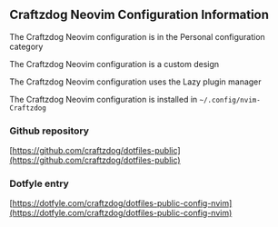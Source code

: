 ## Craftzdog Neovim Configuration Information

The Craftzdog Neovim configuration is in the Personal configuration category

The Craftzdog Neovim configuration is a custom design

The Craftzdog Neovim configuration uses the Lazy plugin manager

The Craftzdog Neovim configuration is installed in `~/.config/nvim-Craftzdog`

### Github repository

[https://github.com/craftzdog/dotfiles-public](https://github.com/craftzdog/dotfiles-public)

### Dotfyle entry

[https://dotfyle.com/craftzdog/dotfiles-public-config-nvim](https://dotfyle.com/craftzdog/dotfiles-public-config-nvim)

